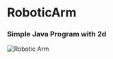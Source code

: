 # RoboticArm

### Simple Java Program with 2d


![Robotic Arm](https://image.ibb.co/kL6ZYb/Robotic_Arm.jpg)
